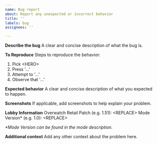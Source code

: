 ```yaml
---
name: Bug report
about: Report any unexpected or incorrect behavior
title: ''
labels: bug
assignees: ''

---
```


**Describe the bug**
A clear and concise description of what the bug is.

**To Reproduce**
Steps to reproduce the behavior:
1. Pick \<HERO>
2. Press '...'
3. Attempt to '...'
4. Observe that '...'

**Expected behavior**
A clear and concise description of what you expected to happen.

**Screenshots**
If applicable, add screenshots to help explain your problem.

**Lobby Information**
Overwatch Retail Patch (e.g. 1.51): \<REPLACE>
Mode Version* (e.g. 1.0): \<REPLACE>

*\*Mode Version can be found in the mode description.*

**Additional context**
Add any other context about the problem here.
